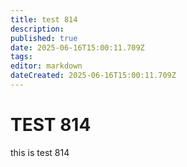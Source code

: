 ```yaml
---
title: test 814
description: 
published: true
date: 2025-06-16T15:00:11.709Z
tags: 
editor: markdown
dateCreated: 2025-06-16T15:00:11.709Z
---
```


# TEST 814
this is test 814
